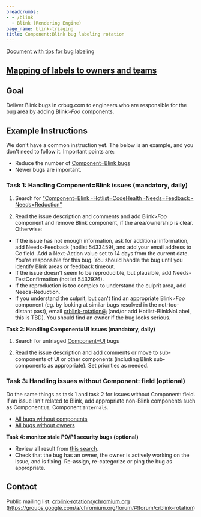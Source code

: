 ```yaml
---
breadcrumbs:
- - /blink
  - Blink (Rendering Engine)
page_name: blink-triaging
title: Component:Blink bug labeling rotation
---
```


[Document with tips for bug
labeling](https://docs.google.com/document/d/1l9XehKEHAJu3-LnWDdXl8-t-8rz9dk8dy1bEI4zzUOU/edit)

## [Mapping of labels to owners and teams](https://docs.google.com/spreadsheets/d/19JEFMvsxD3eThyGiJRqAjcpx362LHUDdVzICAg7TYZA/edit#gid=0)

## Goal

Deliver Blink bugs in crbug.com to engineers who are responsible for the bug
area by adding Blink&gt;*Foo* components.

## Example Instructions

We don't have a common instruction yet. The below is an example, and you don't
need to follow it. Important points are:

*   Reduce the number of [Component=Blink
            bugs](https://issues.chromium.org/issues?q=customfield1222907:Blink%20status:open)
*   Newer bugs are important.

### Task 1: Handling Component=Blink issues (mandatory, daily)

1) Search for ["Component=Blink -Hotlist=CodeHealth -Needs=Feedback
-Needs=Reduction"](https://issues.chromium.org/issues?q=customfield1222907:Blink%20status:open%20-hotlistid:5433459%20-customfield1223031:Needs-Reduction%20-customfield1223031:Hotlist-CodeHealth)

2) Read the issue description and comments and add Blink&gt;*Foo* component and
remove Blink component, if the area/ownership is clear. Otherwise:

*   If the issue has not enough information, ask for additional
            information, add Needs-Feedback (hotlist 5433459), and add your email address to
            Cc field.
    Add a Next-Action value set to 14 days from the current date.
    You're responsible for this bug. You should handle the bug until you
    identify Blink areas or feedback timeout.
*   If the issue doesn't seem to be reproducible, but plausible, add
            Needs-TestConfirmation (hotlist 5432926).
*   If the reproduction is too complex to understand the culprit area,
            add Needs-Reduction.
*   If you understand the culprit, but can't find an appropriate
            Blink&gt;*Foo* component (eg. by looking at similar bugs resolved in
            the not-too-distant past), email
            [crblink-rotation@](https://groups.google.com/a/chromium.org/forum/#!forum/crblink-rotation)
            (and/or add Hotlist-BlinkNoLabel, this is TBD). You should find an
            owner if the bug looks serious.

**Task 2: Handling Component=UI issues (mandatory, daily)**

1) Search for untriaged
[Component=UI](https://issues.chromium.org/issues?q=customfield1222907:UI%20status:open%20-status:Assigned%20-hotlistid:5433459%20-type:feature_request%20-type:task)
bugs

2) Read the issue description and add comments or move to sub-components of UI
or other components (including Blink sub-components as appropriate). Set
priorities as needed.

### Task 3: Handling issues without Component: field (optional)

Do the same things as task 1 and task 2 for issues without Component: field. If
an issue isn't related to Blink, add appropriate non-Blink components such as
Component:`UI`, Component:`Internals`.

*   [All bugs without
            components](https://issues.chromium.org/issues?q=customfield1222907:None%20status:open%20-status:Assigned%20-hotlistid:5433459%20-hotlist:%205562294)
*   [All bugs without
            owners](https://issues.chromium.org/issues?q=status:open%20-status:Assigned%20-hotlistid:5433459%20-hotlist:%205562294)

**Task 4: monitor stale P0/P1 security bugs (optional)**

*   Review all result from [this
            search](https://bugs.chromium.org/p/chromium/issues/list?can=2&q=Type%3DBug-Security+component%3Ablink+pri%3D0%2C1+modified%3Ctoday-30&colspec=ID+Pri+M+Stars+ReleaseBlock+Component+Status+Owner+Summary+OS+Modified&x=m&y=releaseblock&cells=ids).
*   Check that the bug has an owner, the owner is actively working on
            the issue, and is fixing. Re-assign, re-categorize or ping the bug
            as appropriate.

## Contact

Public mailing list:
[crblink-rotation@chromium.org](https://groups.google.com/a/chromium.org/forum/#!forum/crblink-rotation)
(<https://groups.google.com/a/chromium.org/forum/#!forum/crblink-rotation>)

